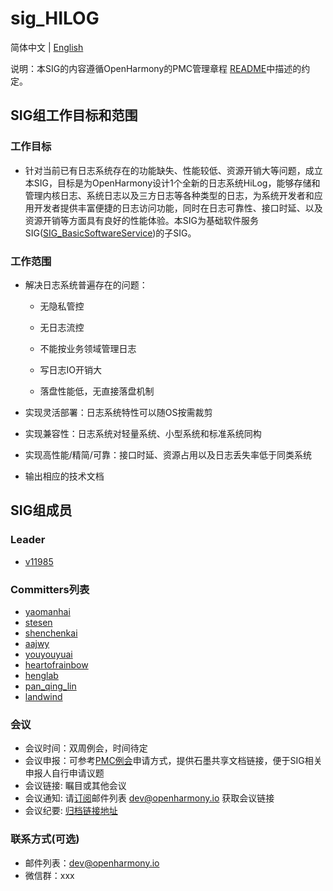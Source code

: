# sig_HILOG
简体中文 | [English](./sig_hilog.md)

说明：本SIG的内容遵循OpenHarmony的PMC管理章程 [README](../../zh/pmc.md)中描述的约定。

## SIG组工作目标和范围

### 工作目标
- 针对当前已有日志系统存在的功能缺失、性能较低、资源开销大等问题，成立本SIG，目标是为OpenHarmony设计1个全新的日志系统HiLog，能够存储和管理内核日志、系统日志以及三方日志等各种类型的日志，为系统开发者和应用开发者提供丰富便捷的日志访问功能，同时在日志可靠性、接口时延、以及资源开销等方面具有良好的性能体验。本SIG为基础软件服务SIG([SIG_BasicSoftwareService](https://gitee.com/openharmony/community/tree/master/sig/sig_basicsoftwareservice))的子SIG。

### 工作范围

- 解决日志系统普遍存在的问题：

  * 无隐私管控

  * 无日志流控

  * 不能按业务领域管理日志

  * 写日志IO开销大

  * 落盘性能低，无直接落盘机制
  
- 实现灵活部署：日志系统特性可以随OS按需裁剪
- 实现兼容性：日志系统对轻量系统、小型系统和标准系统同构
- 实现高性能/精简/可靠：接口时延、资源占用以及日志丢失率低于同类系统
- 输出相应的技术文档

## SIG组成员

### Leader
- [v11985](https://gitee.com/v11985)

### Committers列表
- [yaomanhai](https://gitee.com/yaomanhai)
- [stesen](https://gitee.com/stesen)
- [shenchenkai](shenchenkai@huawei.com)
- [aajwy](https://gitee.com/aajwy)
- [youyouyuai](https://gitee.com/youyouyuai)
- [heartofrainbow](https://gitee.com/heartofrainbow)
- [henglab](https://gitee.com/henglab)
- [pan_qing_lin](https://gitee.com/pan_qing_lin)
- [landwind](https://gitee.com/landwind)


### 会议
 - 会议时间：双周例会，时间待定
 - 会议申报：可参考[PMC例会](https://gitee.com/dongjinguang/community/blob/master/zh/pmc.md#pmc%E4%BC%9A%E8%AE%AE%E9%93%BE%E6%8E%A5)申请方式，提供石墨共享文档链接，便于SIG相关申报人自行申请议题
 - 会议链接: 瞩目或其他会议
 - 会议通知: 请[订阅](https://lists.openatom.io/postorius/lists/dev.openharmony.io)邮件列表 dev@openharmony.io 获取会议链接
 - 会议纪要: [归档链接地址](https://gitee.com/openharmony-sig/sig-content/tree/master/hilog/meetings)

### 联系方式(可选)

- 邮件列表：dev@openharmony.io
- 微信群：xxx
